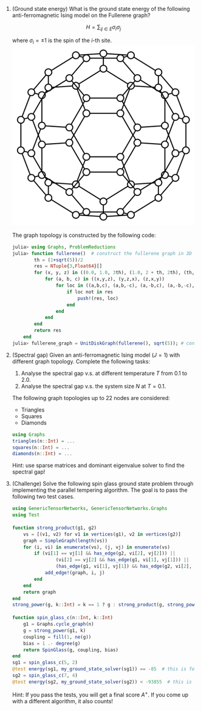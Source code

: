 1. (Ground state energy) What is the ground state energy of the following anti-ferromagnetic Ising model on the Fullerene graph?
   ```math
   H = \sum_{ij \in E} \sigma_i \sigma_j
   ```
   where $\sigma_i = \pm 1$ is the spin of the $i$-th site.
   ![](images/c60.svg)

    The graph topology is constructed by the following code:
    ```julia
    julia> using Graphs, ProblemReductions
    julia> function fullerene()  # construct the fullerene graph in 3D space
            th = (1+sqrt(5))/2
            res = NTuple{3,Float64}[]
            for (x, y, z) in ((0.0, 1.0, 3th), (1.0, 2 + th, 2th), (th, 2.0, 2th + 1.0))
                for (a, b, c) in ((x,y,z), (y,z,x), (z,x,y))
                    for loc in ((a,b,c), (a,b,-c), (a,-b,c), (a,-b,-c), (-a,b,c), (-a,b,-c), (-a,-b,c), (-a,-b,-c))
                        if loc not in res
                            push!(res, loc)
                        end
                    end
                end
            end
            return res
        end
    julia> fullerene_graph = UnitDiskGraph(fullerene(), sqrt(5)); # construct the unit disk graph
    ```

2. (Spectral gap) Given an anti-ferromagnetic Ising model ($J = 1$) with different graph topology. Complete the following tasks:
   1. Analyse the spectral gap v.s. at different temperature $T$ from $0.1$ to $2.0$.
   2. Analyse the spectral gap v.s. the system size $N$ at $T = 0.1$.

   The following graph topologies up to $22$ nodes are considered:
   - Triangles
   - Squares
   - Diamonds

    ```julia
    using Graphs
    triangles(n::Int) = ...
    squares(n::Int) = ...
    diamonds(n::Int) = ...
    ```
   Hint: use sparse matrices and dominant eigenvalue solver to find the spectral gap!

3. (Challenge) Solve the following spin glass ground state problem through implementing the parallel tempering algorithm.
   The goal is to pass the following two test cases.

    ```julia
    using GenericTensorNetworks, GenericTensorNetworks.Graphs
    using Test

    function strong_product(g1, g2)
        vs = [(v1, v2) for v1 in vertices(g1), v2 in vertices(g2)]
        graph = SimpleGraph(length(vs))
        for (i, vi) in enumerate(vs), (j, vj) in enumerate(vs)
            if (vi[1] == vj[1] && has_edge(g2, vi[2], vj[2])) ||
                    (vi[2] == vj[2] && has_edge(g1, vi[1], vj[1])) ||
                    (has_edge(g1, vi[1], vj[1]) && has_edge(g2, vi[2], vj[2]))
                add_edge!(graph, i, j)
            end
        end
        return graph
    end
    strong_power(g, k::Int) = k == 1 ? g : strong_product(g, strong_power(g, k - 1))

    function spin_glass_c(n::Int, k::Int)
        g1 = Graphs.cycle_graph(n)
        g = strong_power(g1, k)
        coupling = fill(1, ne(g))
        bias = 1 .- degree(g)
        return SpinGlass(g, coupling, bias)
    end
    sg1 = spin_glass_c(5, 2)
    @test energy(sg1, my_ground_state_solver(sg1)) == -85  # this is for testing purpose
    sg2 = spin_glass_c(7, 4)
    @test energy(sg2, my_ground_state_solver(sg2)) < -93855  # this is for the challenge
    ```
    Hint: If you pass the tests, you will get a final score $A^+$.
    If you come up with a different algorithm, it also counts!
